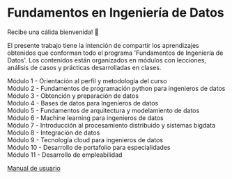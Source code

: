 # Fundamentos en Ingeniería de Datos

Recibe una cálida bienvenida! 👋

El presente trabajo tiene la intención de compartir los aprendizajes obtenidos que conforman todo el programa 'Fundamentos de Ingeniería de Datos'. Los contenidos están organizados en módulos con lecciones, análisis de casos y prácticas desarrolladas en clases.

Módulo 1 - Orientación al perfil y metodología del curso  
Módulo 2 - Fundamentos de programación python para ingenieros de datos  
Módulo 3 - Obtención y preparación de datos   
Módulo 4 - Bases de datos para Ingenieros de datos  
Módulo 5 - Fundamentos de arquitectura y modelamiento de datos  
Módulo 6 - Machine learning para ingenieros de datos   
Módulo 7 - Introducción al procesamiento distribuido y sistemas bigdata   
Módulo 8 - Integración de datos  
Módulo 9 - Tecnología cloud para ingenieros de datos   
Módulo 10 - Desarrollo de portafolio para especialidades  
Módulo 11 - Desarrollo de empleabilidad  

[Manual de usuario](docs/manual.md)
